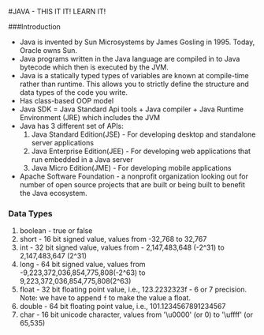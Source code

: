 #JAVA - THIS IT IT! LEARN IT!

###Introduction

- Java is invented by Sun Microsystems by James Gosling in 1995. Today, Oracle owns Sun.
- Java programs written in the Java language are compiled in to Java bytecode which then is executed by the JVM.
- Java is a statically typed types of variables are known at compile-time rather than runtime.
This allows you to strictly define the structure and data types of the code you write.
- Has class-based OOP model
- Java SDK = Java Standard Api tools + Java compiler + Java Runtime Environment (JRE) which includes the JVM
- Java has 3 different set of APIs:
    1. Java Standard Edition(JSE) - For developing desktop and standalone server applications
    2. Java Enterprise Edition(JEE) - For developing web applications that run embedded in a Java server
    3. Java Micro Edition(JME) - For developing mobile applications
- Apache Software Foundation - a nonprofit organization looking out for number of open source projects that
are built or being built to benefit the Java ecosystem. 
    
### Data Types 

1. boolean - true or false
2. short - 16 bit signed value, values from -32,768 to 32,767
3. int - 32 bit signed value, values from - 2,147,483,648 (-2^31) to 2,147,483,647 (2^31)
4. long - 64 bit signed value, values from -9,223,372,036,854,775,808(-2^63) to 9,223,372,036,854,775,808(2^63)
5. float - 32 bit floating point value, i.e., 123.2232323f - 6 or 7 precision. Note: we have to append `f` to make the value a float.
6. double - 64 bit floating point value, i.e., 101.1234567891234567
7. char - 16 bit unicode character, values from '\u0000' (or 0) to '\uffff' (or 65,535)
  